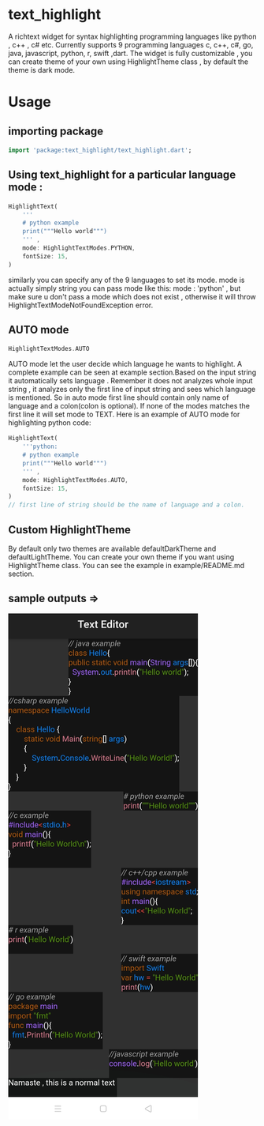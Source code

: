 # text_highlight

A richtext widget for syntax highlighting programming languages like 
python , c++ , c# etc. Currently supports 9 programming languages 
c, c++, c#, go, java, javascript, python, r, swift ,dart. The widget
is fully customizable , you can create theme of your own using 
HighlightTheme class , by default the theme is dark mode.

# Usage

## importing package

```dart
import 'package:text_highlight/text_highlight.dart';
```

## Using text_highlight for a particular language mode :

```dart
HighlightText(
    '''
    # python example
    print("""Hello world""")
    ''' ,
    mode: HighlightTextModes.PYTHON,
    fontSize: 15,
)
```
similarly you can specify any of the 9 languages to set its mode. mode is actually simply string you can pass mode like this:
mode : 'python' ,
but make sure u don't pass a mode which does not exist , otherwise it will throw HighlightTextModeNotFoundException error.

## AUTO mode

```dart
HighlightTextModes.AUTO
```

AUTO mode let the user decide which language he wants to highlight.
A complete example can be seen at example section.Based on the input
string it automatically sets language . Remember it does not analyzes
whole input string , it analyzes only the first line of input string
and sees which language is mentioned. So in auto mode first line 
should contain only name of language and a colon(colon is optional). 
If none of the modes matches the first line it will set mode to TEXT.
Here is an example of AUTO mode for highlighting python code:

```dart
HighlightText(
    '''python:
    # python example
    print("""Hello world""")
    ''' ,
    mode: HighlightTextModes.AUTO,
    fontSize: 15,
)
// first line of string should be the name of language and a colon.
```

## Custom HighlightTheme 

By default only two themes are available defaultDarkTheme and defaultLightTheme. You can create your own theme if you want using HighlightTheme class. You can see the example in example/README.md section.

## sample outputs => 

![screenshot](https://github.com/ssrajputtheboss/testing/blob/main/IMG_20210220_122626.jpg)

